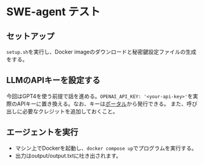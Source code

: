 # SWE-agent テスト

## セットアップ

```setup.sh```を実行し、Docker imageのダウンロードと秘密鍵設定ファイルの生成をする。

## LLMのAPIキーを設定する

今回はGPT4を使う前提で話を進める。```OPENAI_API_KEY: '<your-api-key>'```を実際のAPIキーに置き換える。なお、キーは[ポータル](https://platform.openai.com/api-keys)から発行できる。
また、呼び出しに必要なクレジットを追加しておくこと。

## エージェントを実行

- マシン上でDockerを起動し、```docker compose up```でプログラムを実行する。
- 出力はoutput/output.txtに吐き出されます。
